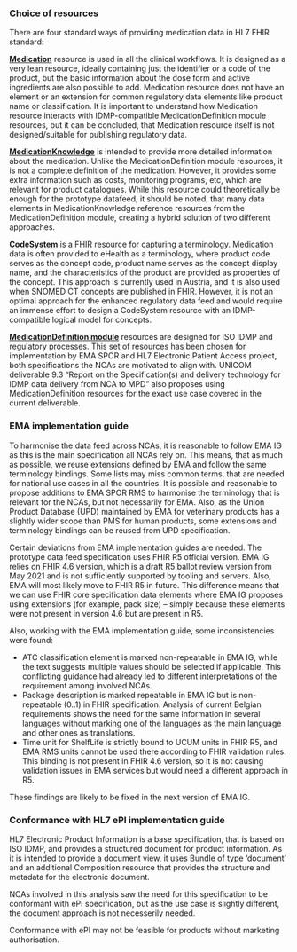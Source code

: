### Choice of resources
There are four standard ways of providing medication data in HL7 FHIR standard: 

[**Medication**](https://www.hl7.org/fhir/medication.html) resource is used in all the clinical workflows. It is designed as a very lean resource, ideally containing just the identifier or a code of the product, but the basic information about the dose form and active ingredients are also possible to add. Medication resource does not have an element or an extension for common regulatory data elements like product name or classification. It is important to understand how Medication resource interacts with IDMP-compatible MedicationDefinition module resources, but it can be concluded, that Medication resource itself is not designed/suitable for publishing regulatory data. 

[**MedicationKnowledge**](https://www.hl7.org/fhir/medicationknowledge.html) is intended to provide more detailed information about the medication. Unlike the MedicationDefinition module resources, it is not a complete definition of the medication. However, it provides some extra information such as costs, monitoring programs, etc, which are relevant for product catalogues. While this resource could theoretically be enough for the prototype datafeed, it should be noted, that many data elements in MedicationKnowledge reference resources from the MedicationDefinition module, creating a hybrid solution of two different approaches. 

[**CodeSystem**](https://www.hl7.org/fhir/codesystem.html) is a FHIR resource for capturing a terminology. Medication data is often provided to eHealth as a terminology, where product code serves as the concept code, product name serves as the concept display name, and the characteristics of the product are provided as properties of the concept. This approach is currently used in Austria, and it is also used when SNOMED CT concepts are published in FHIR. However, it is not an optimal approach for the enhanced regulatory data feed and would require an immense effort to design a CodeSystem resource with an IDMP-compatible logical model for concepts. 

[**MedicationDefinition module**](https://www.hl7.org/fhir/medication-definition-module.html) resources are designed for ISO IDMP and regulatory processes. This set of resources has been chosen for implementation by EMA SPOR and HL7 Electronic Patient Access project, both specifications the NCAs are motivated to align with. UNICOM deliverable 9.3 “Report on the Specification(s) and delivery technology for IDMP data delivery from NCA to MPD” also proposes using MedicationDefinition resources for the exact use case covered in the current deliverable. 

### EMA implementation guide  

To harmonise the data feed across NCAs, it is reasonable to follow EMA IG as this is the main specification all NCAs rely on. This means, that as much as possible, we reuse extensions defined by EMA and follow the same terminology bindings. Some lists may miss common terms, that are needed for national use cases in all the countries. It is possible and reasonable to propose additions to EMA SPOR RMS to harmonise the terminology that is relevant for the NCAs, but not necessarily for EMA. Also, as the Union Product Database (UPD) maintained by EMA for veterinary products has a slightly wider scope than PMS for human products, some extensions and terminology bindings can be reused from UPD specification.  

Certain deviations from EMA implementation guides are needed. The prototype data feed specification uses FHIR R5 official version. EMA IG relies on FHIR 4.6 version, which is a draft R5 ballot review version from May 2021 and is not sufficiently supported by tooling and servers. Also, EMA will most likely move to FHIR R5 in future.
This difference means that we can use FHIR core specification data elements where EMA IG proposes using extensions (for example, pack size) – simply because these elements were not present in version 4.6 but are present in R5.  

Also, working with the EMA implementation guide, some inconsistencies were found:
- ATC classification element is marked non-repeatable in EMA IG, while the text suggests multiple values should be selected if applicable. This conflicting guidance had already led to different interpretations of the requirement among involved NCAs.  
- Package description is marked repeatable in EMA IG but is non-repeatable (0..1) in FHIR specification. Analysis of current Belgian requirements shows the need for the same information in several languages without marking one of the languages as the main language and other ones as translations.  
- Time unit for ShelfLife is strictly bound to UCUM units in FHIR R5, and EMA RMS units cannot be used there according to FHIR validation rules. This binding is not present in FHIR 4.6 version, so it is not causing validation issues in EMA services but would need a different approach in R5.

These findings are likely to be fixed in the next version of EMA IG.

### Conformance with HL7 ePI implementation guide

HL7 Electronic Product Information is a base specification, that is based on ISO IDMP, and provides a structured document for product information. As it is intended to provide a document view, it uses Bundle of type ‘document’ and an additional Composition resource that provides the structure and metadata for the electronic document.  

NCAs involved in this analysis saw the need for this specification to be conformant with ePI specification, but as the use case is slightly different, the document approach is not necesserily needed.  

Conformance with ePI may not be feasible for products without marketing authorisation.
  
  